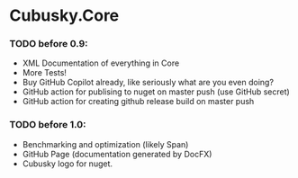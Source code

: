 # Cubusky.Core

### TODO before 0.9:
- XML Documentation of everything in Core
- More Tests!
- Buy GitHub Copilot already, like seriously what are you even doing?
- GitHub action for publising to nuget on master push (use GitHub secret)
- GitHub action for creating github release build on master push

### TODO before 1.0:
- Benchmarking and optimization (likely Span)
- GitHub Page (documentation generated by DocFX)
- Cubusky logo for nuget.